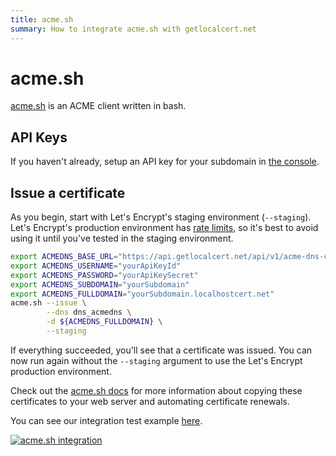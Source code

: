 ```yaml
---
title: acme.sh
summary: How to integrate acme.sh with getlocalcert.net
---
```


# acme.sh

[acme.sh](https://github.com/acmesh-official/acme.sh) is an ACME client written in bash.

## API Keys

If you haven't already, setup an API key for your subdomain in [the console](https://console.getlocalcert.net/).

## Issue a certificate

As you begin, start with Let's Encrypt's staging environment (`--staging`).
Let's Encrypt's production environment has [rate limits](https://letsencrypt.org/docs/rate-limits/), so it's best to avoid using it until you've tested in the staging environment.

``` bash
export ACMEDNS_BASE_URL="https://api.getlocalcert.net/api/v1/acme-dns-compat"
export ACMEDNS_USERNAME="yourApiKeyId"
export ACMEDNS_PASSWORD="yourApiKeySecret"
export ACMEDNS_SUBDOMAIN="yourSubdomain"
export ACMEDNS_FULLDOMAIN="yourSubdomain.localhostcert.net"
acme.sh --issue \
        --dns dns_acmedns \
        -d ${ACMEDNS_FULLDOMAIN} \
        --staging
```

If everything succeeded, you'll see that a certificate was issued.
You can now run again without the `--staging` argument to use the Let's Encrypt production environment.

Check out the [acme.sh docs](https://github.com/acmesh-official/acme.sh/wiki)
for more information about copying these certificates to your web server and automating certificate renewals.

You can see our integration test example [here](https://github.com/robalexdev/getlocalcert-client-tests/blob/main/examples/acme.sh/register-and-issue.sh).

[![acme.sh integration](https://github.com/robalexdev/getlocalcert-client-tests/actions/workflows/acmesh.yml/badge.svg)](https://github.com/robalexdev/getlocalcert-client-tests/actions/workflows/acmesh.yml)

